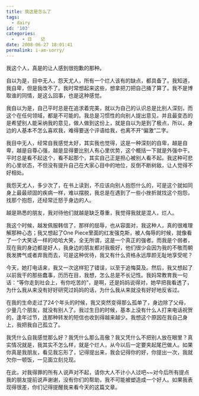 ```yaml
---
title: 我这是怎么了
tags:
  - dairy
id: '103'
categories:
  -   - 日　　记
date: 2008-06-27 18:01:41
permalink: i-am-sorry/
---
```



<!-- more -->
我这个人，真是的让人感到很抱歉的那种。

自以为是，目中无人，怨天尤人，所有一个烂人该有的缺点，都具备了。我知道，我自卑，但是我改不了。我时常想起来这些，想拿把刀把自己捅了算了。我不是博取谁的同情，是这么回事，也是这种感觉。

我自以为是，自己平时总是在追求着完美，就以为自己的认识总是比别人深刻，而这个在任何领域，都是不可能的。我总是习惯性的向别人提出意见，并且最变态的是希望别人能采纳我的意见，做人做到这份上，就是自以为是到了极点，所以，身边的人基本不怎么喜欢我，难得要送个评语给我，也离不开“偏激”二字。

我目中无人，经常自我感觉太好，其实我也觉得，这是一种深刻的自卑，越是自卑，越是自尊心强，越是显得要比别人有心里优势，这个概括一下就是外强中干。平时总是看不起这个，看不起那个，其实自己正是担心被别人看不起。我这种可悲的心里状态，不但没有提升自己在大家心目中的地位，反倒不断树敌，让人觉得不好相处。

我怨天尤人，多少次了，在书上读到，不应该向别人抱怨什么的，可是这个就如同身上最最顽固的疾病一样，难以摆脱，我总是在遇到了一些小挫折就找这个抱怨，找那个抱怨，还经常迁怒于身边的人。

越是熟悉的朋友，我对待他们就越是缺乏尊重，我觉得我就是混人，烂人。

我这个时候，越发佩服韩信了，那样的屈辱，也从容面对，我这种人，真的很难理解那种心态；我又想起了One Piece里面的红发强克斯，被人侮辱的时候，就像看了一个大笑话一样的哈哈大笑，全无所谓，这是一个真正的强者。而我是个弱者，现在我的身边都是好人，我身边的朋友都对我极好，他们很少会因为我的不敬而朝我发脾气或者弃我而去，可是这种优待，我又有什么资格永远厚颜无耻地享受呢？

今天，她打电话来，我又一次这样犯了错误，以至于追悔莫及。然后，我又想起了以前我干的那些蠢事，历历在目，我想，怎么总是不长记性。我妈常教育我一句话：“等你走到社会上，有你吃苦的”，是啊，还是妈妈说得对，她早把我看透了，为什么我从来没有好好研究过妈妈的话，为什么我从来就没有好好地反省过。

在我的生命走过了24个年头的时候，我又突然变得那么孤单了，身边除了父母，少量几个朋友，就没有别人了。我过生日的时候，基本上没有什么人打来电话祝贺的，逢年过节，连那种转发的短信也收到得越来越少。我想这个原因在我自己身上，我把我自己孤立了。

我凭什么自我感觉那么好？我凭什么那么高傲？我又凭什么不把别人放在眼里？真实情况就是，我其实不怎么样，就是个烂人，从今以后一定要夹起尾巴做人。如果你真是我朋友，看见我忘形了，记得提出来，我会记得你的好，你提出一次，我就欠你一顿饭，一见面立刻兑现。

在此，对我得罪的所有人说声对不起，请你大人不计小人过吧~~对今后所有提点我的朋友提前说声谢谢，没有你们的帮助，我不可能被塑造成一个好人。如果我表现得很差，你们记得提醒我来看今天的这篇文章。